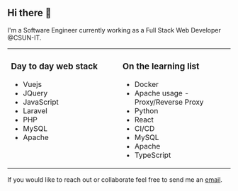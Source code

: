 ## Hi there 👋

I'm a Software Engineer currently working as a Full Stack Web Developer @CSUN-IT.

<table><tr><td valign="top" width="50%">

### Day to day web stack
* Vuejs
* JQuery
* JavaScript
* Laravel
* PHP
* MySQL
* Apache
</td><td valign="top" width="50%">

### On the learning list
* Docker
* Apache usage - Proxy/Reverse Proxy
* Python
* React
* CI/CD
* MySQL
* Apache
* TypeScript
</td></tr></table>

If you would like to reach out or collaborate feel free to send me an <a href="mailto:contact@luisjg.io">email</a>.

<!--
**luisjg/luisjg** is a ✨ _special_ ✨ repository because its `README.md` (this file) appears on your GitHub profile.

Here are some ideas to get you started:

- 🔭 I’m currently working on ...
- 🌱 I’m currently learning ...
- 👯 I’m looking to collaborate on ...
- 🤔 I’m looking for help with ...
- 💬 Ask me about ...
- 📫 How to reach me: ...
- 😄 Pronouns: ...
- ⚡ Fun fact: ...
-->
